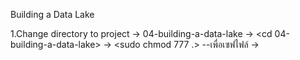 Building a Data Lake

1.Change directory to project -> 04-building-a-data-lake
  -> <cd 04-building-a-data-lake>
  -> <sudo chmod 777 .> --เพื่อเซฟไฟล์
  -> <docker-compose up>
